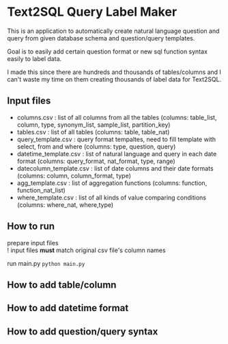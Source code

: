 # Text2SQL Query Label Maker
This is an application to automatically create natural language question and query from given database schema and question/query templates.

Goal is to easily add certain question format or new sql function syntax easily to label data.

I made this since there are hundreds and thousands of tables/columns and I can't waste my time on them creating thousands of label data for Text2SQL.

## Input files

- columns.csv : list of all columns from all the tables (columns: table_list, column, type, synonym_list, sample_list, partition_key)
- tables.csv : list of all tables (columns: table, table_nat)
- query_template.csv : query format tempaltes, need to fill template with select, from and where (columns: type, question, query)
- datetime_template.csv : list of natural language and query in each date format (columns: query_format, nat_format, type, range)
- datecolumn_template.csv : list of date columns and their date formats (columns: column, column_format, type)
- agg_template.csv : list of aggregation functions (columns: function, function_nat_list)
- where_template.csv : list of all kinds of value comparing conditions (columns: where_nat, where,type)


## How to run
prepare input files  <br>
! input files **must** match original csv file's column names


run main.py
```python main.py```

## How to add table/column



## How to add datetime format


## How to add question/query syntax

